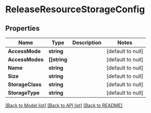 # ReleaseResourceStorageConfig

## Properties
Name | Type | Description | Notes
------------ | ------------- | ------------- | -------------
**AccessMode** | **string** |  | [default to null]
**AccessModes** | **[]string** |  | [default to null]
**Name** | **string** |  | [default to null]
**Size** | **string** |  | [default to null]
**StorageClass** | **string** |  | [default to null]
**StorageType** | **string** |  | [default to null]

[[Back to Model list]](../README.md#documentation-for-models) [[Back to API list]](../README.md#documentation-for-api-endpoints) [[Back to README]](../README.md)


